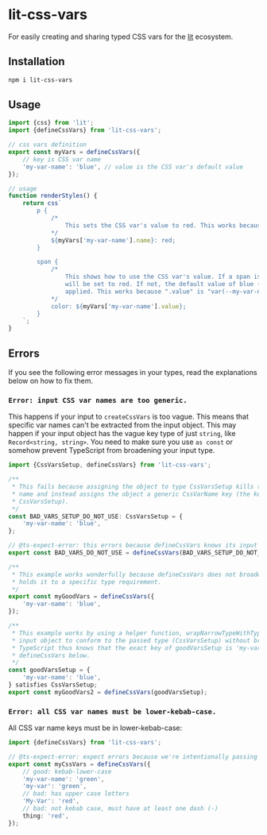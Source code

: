 # lit-css-vars

For easily creating and sharing typed CSS vars for the [lit](https://lit.dev) ecosystem.

## Installation

```bash
npm i lit-css-vars
```

## Usage

<!-- example-link: src/readme-examples/valid-css-vars.example.ts -->

```TypeScript
import {css} from 'lit';
import {defineCssVars} from 'lit-css-vars';

// css vars definition
export const myVars = defineCssVars({
    // key is CSS var name
    'my-var-name': 'blue', // value is the CSS var's default value
});

// usage
function renderStyles() {
    return css`
        p {
            /*
                This sets the CSS var's value to red. This works because ".name" is "--my-var-name".
            */
            ${myVars['my-var-name'].name}: red;
        }

        span {
            /*
                This shows how to use the CSS var's value. If a span is within a <p> element, color
                will be set to red. If not, the default value of blue (defined earlier) will be
                applied. This works because ".value" is "var(--my-var-name, blue)".
            */
            color: ${myVars['my-var-name'].value};
        }
    `;
}
```

## Errors

If you see the following error messages in your types, read the explanations below on how to fix them.

### `Error: input CSS var names are too generic.`

This happens if your input to `createCssVars` is too vague. This means that specific var names can't be extracted from the input object. This may happen if your input object has the vague key type of just `string`, like `Record<string, string>`. You need to make sure you use `as const` or somehow prevent TypeScript from broadening your input type.

<!-- example-link: src/readme-examples/keys-too-generic.example.ts -->

```TypeScript
import {CssVarsSetup, defineCssVars} from 'lit-css-vars';

/**
 * This fails because assigning the object to type CssVarsSetup kills the specific 'my-var-name' key
 * name and instead assigns the object a generic CssVarName key (the key requirement for
 * CssVarsSetup).
 */
const BAD_VARS_SETUP_DO_NOT_USE: CssVarsSetup = {
    'my-var-name': 'blue',
};

// @ts-expect-error: this errors because defineCssVars knows its input is too broad
export const BAD_VARS_DO_NOT_USE = defineCssVars(BAD_VARS_SETUP_DO_NOT_USE);

/**
 * This example works wonderfully because defineCssVars does not broaden the input type but still
 * holds it to a specific type requirement.
 */
export const myGoodVars = defineCssVars({
    'my-var-name': 'blue',
});

/**
 * This example works by using a helper function, wrapNarrowTypeWithTypeCheck, that requires the
 * input object to conform to the passed type (CssVarsSetup) without broadening the input type.
 * TypeScript thus knows that the exact key of goodVarsSetup is 'my-var-name' and all is well with
 * defineCssVars below.
 */
const goodVarsSetup = {
    'my-var-name': 'blue',
} satisfies CssVarsSetup;
export const myGoodVars2 = defineCssVars(goodVarsSetup);
```

### `Error: all CSS var names must be lower-kebab-case.`

All CSS var name keys must be in lower-kebab-case:

<!-- example-link: src/readme-examples/invalid-css-var-names.example.ts -->

```TypeScript
import {defineCssVars} from 'lit-css-vars';

// @ts-expect-error: expect errors because we're intentionally passing in invalid CSS var names as an example
export const myCssVars = defineCssVars({
    // good: kebab-lower-case
    'my-var-name': 'green',
    'my-var': 'green',
    // bad: has upper case letters
    'My-Var': 'red',
    // bad: not kebab case, must have at least one dash (-)
    thing: 'red',
});
```
